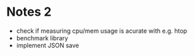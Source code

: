 # Notes 2

- check if measuring cpu/mem usage is acurate with e.g. htop
- benchmark library
- implement JSON save

